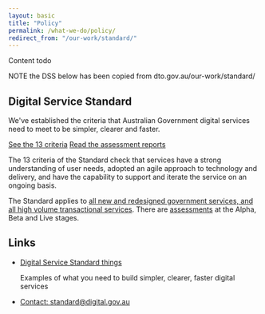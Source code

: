 ```yaml
---
layout: basic
title: "Policy"
permalink: /what-we-do/policy/
redirect_from: "/our-work/standard/"
---
```


Content todo 

NOTE the DSS below has been copied from dto.gov.au/our-work/standard/

## Digital Service Standard

<p class="lede">
   We've established the criteria that Australian Government digital services need to meet to be simpler, clearer and faster.
</p>

<a href="{{ site.baseurl }}/standard/" class="big-button">See the 13 criteria</a>
<a href="{{ site.baseurl }}/standard/assessments/">Read the assessment reports</a>


<p>
The 13 criteria of the Standard check that services have a strong understanding of user needs, adopted an agile approach to technology and delivery, and have the capability to support and iterate the service on an ongoing basis.
</p>

<p>
The Standard applies to <a href="{{ site.baseurl }}/standard/scope-of-standard/">all new and redesigned government services, and all high volume transactional services</a>.
There are <a href="{{ site.baseurl }}/standard/meeting-standard/">assessments</a> at the Alpha, Beta and Live stages.
</p>

## Links

<ul class="list-small">
    <li>
        <a href="https://digitalservicestandardaus.tumblr.com/">Digital Service Standard things</a>
        <p>Examples of what you need to build simpler, clearer, faster digital services</p>
    </li>
    <li>
        <a href="mailto:standard@digital.gov.au">Contact: standard@digital.gov.au</a>
    </li>
</ul>


